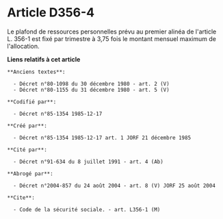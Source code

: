 # Article D356-4

Le plafond de ressources personnelles prévu au premier alinéa de l'article L. 356-1 est fixé par trimestre à 3,75 fois le
montant mensuel maximum de l'allocation.

**Liens relatifs à cet article**

	**Anciens textes**:

	  - Décret n°80-1098 du 30 décembre 1980 - art. 2 (V)
	  - Décret n°80-1155 du 31 décembre 1980 - art. 5 (V)

	**Codifié par**:

	  - Décret n°85-1354 1985-12-17

	**Créé par**:

	  - Décret n°85-1354 1985-12-17 art. 1 JORF 21 décembre 1985

	**Cité par**:

	  - Décret n°91-634 du 8 juillet 1991 - art. 4 (Ab)

	**Abrogé par**:

	  - Décret n°2004-857 du 24 août 2004 - art. 8 (V) JORF 25 août 2004

	**Cite**:

	  - Code de la sécurité sociale. - art. L356-1 (M)
